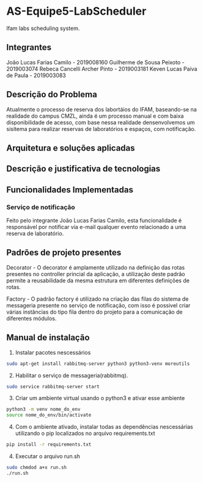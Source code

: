 # AS-Equipe5-LabScheduler
 Ifam labs scheduling system.

## Integrantes
João Lucas Farias Camilo - 2019008160
Guilherme de Sousa Peixoto - 2019003074
Rebeca Cancelli Archer Pinto - 2019003181
Keven Lucas Paiva de Paula  - 2019003083



## Descrição do Problema
Atualmente o processo de reserva dos labortáios do IFAM, baseando-se na realidade do campus CMZL, ainda é um processo manual e com baixa disponibilidade de acesso, com base nessa realidade densenvolvemos um sisitema para realizar reservas de laboratórios e espaços, com notificação.

## Arquitetura e soluções aplicadas

## Descrição e justificativa de tecnologias


## Funcionalidades Implementadas
### Serviço de notificação
Feito pelo integrante João Lucas Farias Camilo, esta funcionalidade é responsável por notificar via e-mail qualquer evento relacionado a uma reserva de laboratório.

## Padrões de projeto presentes
Decorator - O decorator é amplamente utilizado na definição das rotas presentes no controller princial da aplicação, a utilização deste padrão permite a reusabilidade da mesma estrutura em diferentes definições de rotas.

Factory - O padrão factory é utilizado na criação das filas do sistema de messageria presente no serviço de notificação, com isso é possivel criar várias instâncias do tipo fila dentro do projeto para a comunicação de diferentes módulos.

## Manual de instalação 
1. Instalar pacotes nescessários
```bash
sudo apt-get install rabbitmq-server python3 python3-venv moreutils

```
2. Habilitar o serviço de messageria(rabbitmq).
```bash
sudo service rabbitmq-server start

```
3. Criar um ambiente virtual usando o python3 e ativar esse ambiente
```bash
python3 -m venv nome_do_env
source nome_do_env/bin/activate

```

4. Com o ambiente ativado, instalar todas as dependências nescessárias utilizando o pip localizados no arquivo requirements.txt

```bash
pip install -r requirements.txt
```
4. Executar o arquivo run.sh

```bash
sudo chmdod a+x run.sh
./run.sh
```

